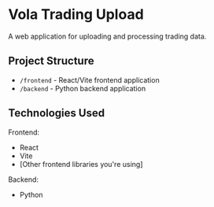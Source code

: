 # Vola Trading Upload

A web application for uploading and processing trading data.

## Project Structure

- `/frontend` - React/Vite frontend application
- `/backend` - Python backend application

## Technologies Used

Frontend:
- React
- Vite
- [Other frontend libraries you're using]

Backend:
- Python
